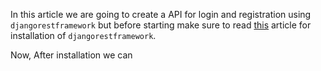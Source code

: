 In this article we are going to create a API for login and registration using `djangorestframework` but before starting make sure to read [this](Installation.md) article for installation of `djangorestframework`.

Now, After installation we can 